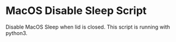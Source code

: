 # MacOS Disable Sleep Script
Disable MacOS Sleep when lid is closed.
This script is running with python3.
